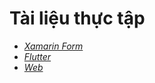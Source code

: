 # Tài liệu thực tập
 - [*Xamarin Form*](https://github.com/LyVanBong/Internship/blob/main/xamarin-forms/Xamarin-Form.md)
 - [*Flutter*](https://github.com/LyVanBong/Internship/blob/main/flutter/Flutter.md)
 - [*Web*](https://github.com/LyVanBong/Internship/blob/main/web/README.md)
